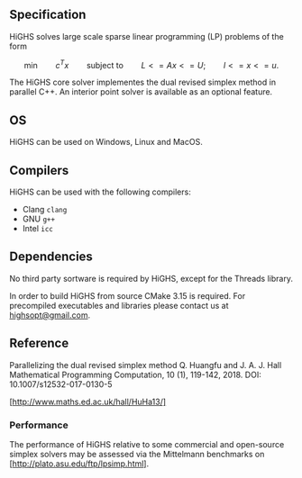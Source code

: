 ## Specification

HiGHS solves large scale sparse linear programming (LP) problems of the form
```math
\textrm{min} \qquad c^Tx \qquad \textrm{subject to} \qquad L <= Ax <= U; \qquad l <= x <= u.
```

The HiGHS core solver implementes the dual revised simplex method in parallel C++. An interior point solver is available as an optional feature.

## OS
HiGHS can be used on Windows, Linux and MacOS.

## Compilers

HiGHS can be used with the following compilers:

- Clang ` clang `
- GNU ` g++ ` 
- Intel ` icc `

## Dependencies

No third party sortware is required by HiGHS, except for the Threads library.

In order to build HiGHS from source CMake 3.15 is required. For precompiled executables and libraries please contact us at [highsopt@gmail.com](mailto:highsopt@gmail.com).

## Reference

Parallelizing the dual revised simplex method
Q. Huangfu and J. A. J. Hall
Mathematical Programming Computation, 10 (1), 119-142, 2018.
DOI: 10.1007/s12532-017-0130-5

[http://www.maths.ed.ac.uk/hall/HuHa13/]

### Performance

The performance of HiGHS relative to some commercial and open-source simplex solvers may be assessed via the Mittelmann benchmarks on [http://plato.asu.edu/ftp/lpsimp.html].
